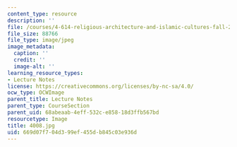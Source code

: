 ```yaml
---
content_type: resource
description: ''
file: /courses/4-614-religious-architecture-and-islamic-cultures-fall-2002/669d07f704d399ef455db845c03e936d_4008.jpg
file_size: 88766
file_type: image/jpeg
image_metadata:
  caption: ''
  credit: ''
  image-alt: ''
learning_resource_types:
- Lecture Notes
license: https://creativecommons.org/licenses/by-nc-sa/4.0/
ocw_type: OCWImage
parent_title: Lecture Notes
parent_type: CourseSection
parent_uid: 68abeaab-4eff-532c-e858-18d3ffb567bd
resourcetype: Image
title: 4008.jpg
uid: 669d07f7-04d3-99ef-455d-b845c03e936d
---
```

